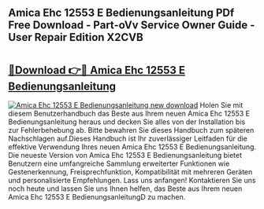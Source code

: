 ## Amica Ehc 12553 E Bedienungsanleitung PDf Free Download - Part-oVv Service Owner Guide - User Repair Edition X2CVB

# <h2><a href="http://df2czi.blite.top/?on=Amica+Ehc+12553+E+Bedienungsanleitung">🔗Download 👉🔴 Amica Ehc 12553 E Bedienungsanleitung</a></h2>

[![Amica Ehc 12553 E Bedienungsanleitung new download](https://i.imgur.com/lujVjoI.png)](http://df2czi.blite.top/?on=Amica+Ehc+12553+E+Bedienungsanleitung)
Holen Sie mit diesem Benutzerhandbuch das Beste aus Ihrem neuen Amica Ehc 12553 E Bedienungsanleitung heraus und decken Sie alles von der Installation bis zur Fehlerbehebung ab. Bitte bewahren Sie dieses Handbuch zum späteren Nachschlagen auf.Dieses Handbuch ist Ihr zuverlässiger Leitfaden für die effektive Verwendung Ihres neuen Amica Ehc 12553 E Bedienungsanleitung. Die neueste Version von Amica Ehc 12553 E Bedienungsanleitung bietet Benutzern eine umfangreiche Sammlung erweiterter Funktionen wie Gestenerkennung, Freisprechfunktion, Kompatibilität mit mehreren Geräten und personalisierte Empfehlungen. Lass uns anfangen! Kontaktieren Sie uns noch heute und lassen Sie uns Ihnen helfen, das Beste aus Ihrem neuen Amica Ehc 12553 E BedienungsanleitungD zu machen.
